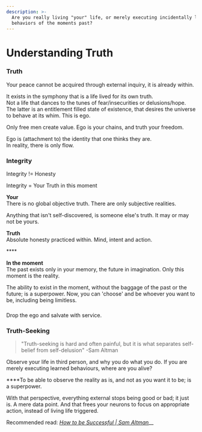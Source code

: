 ```yaml
---
description: >-
  Are you really living "your" life, or merely executing incidentally learned
  behaviors of the moments past?
---
```


# Understanding Truth

### Truth

Your peace cannot be acquired through external inquiry, it is already within. 

It exists in the symphony that is a life lived for its own truth.   
Not a life that dances to the tunes of fear/insecurities or delusions/hope.  
The latter is an entitlement filled state of existence, that desires the universe to behave at its whim. This is ego.

Only free men create value. Ego is your chains, and truth your freedom. 

Ego is \(attachment to\) the identity that one thinks they are.   
In reality, there is only flow.  


### Integrity

Integrity != Honesty

Integrity = Your Truth in this moment  


**Your**  
There is no global objective truth. There are only subjective realities.  
  
Anything that isn't self-discovered, is someone else's truth. It may or may not be yours.   


**Truth**  
Absolute honesty practiced within. Mind, intent and action. 

\*\*\*\*

**In the moment**  
The past exists only in your memory, the future in imagination. Only this moment is the reality.

The ability to exist in the moment, without the baggage of the past or the future; is a superpower. Now, you can 'choose' and be whoever you want to be, including being limitless.

### 

Drop the ego and salvate with service.

### Truth-Seeking 

> "Truth-seeking is hard and often painful, but it is what separates self-belief from self-delusion"  -Sam Altman

Observe your life in third person, and why you do what you do. If you are merely executing learned behaviours, where are you alive?  
  
****To be able to observe the reality as is, and not as you want it to be; is a superpower. 

With that perspective, everything external stops being good or bad; it just is. A mere data point. And that frees your neurons to focus on appropriate action, instead of living life triggered.

Recommended read: [_How to be Successful \| Sam Altman_](https://blog.samaltman.com/how-to-be-successful)\_\_

